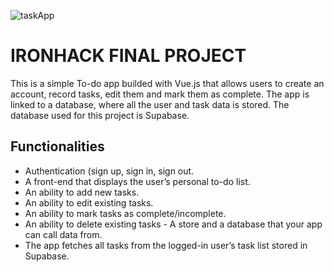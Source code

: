 ![taskApp](https://user-images.githubusercontent.com/112575528/203939410-8b5afb5f-0119-4a77-b7b8-a56833e93530.PNG)

# IRONHACK FINAL PROJECT

This is a simple To-do app builded with Vue.js that allows users to create an account, record tasks, edit them and mark them as complete. The app is linked to a database, where all the user and task data is stored. The database used for this project is Supabase.


## Functionalities

 - Authentication (sign up, sign in, sign out.
 - A front-end that displays the user’s personal to-do list.
 - An ability to add new tasks.
 - An ability to edit existing tasks.
 - An ability to mark tasks as complete/incomplete.
 - An ability to delete existing tasks  - A store and a database that your app can call data from.
  - The app fetches all tasks from the logged-in user’s task list stored in Supabase.



